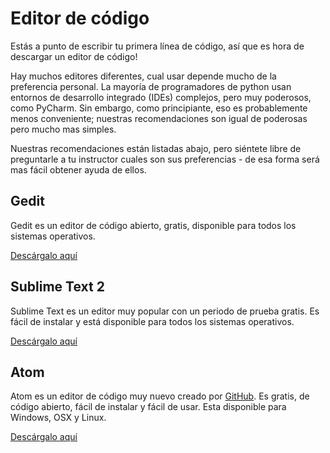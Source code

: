 # Editor de código

Estás a punto de escribir tu primera línea de código, así que es hora de descargar un editor de código!

Hay muchos editores diferentes, cual usar depende mucho de la preferencia personal. La mayoría de programadores de python usan entornos de desarrollo integrado (IDEs) complejos, pero muy poderosos, como PyCharm. Sin embargo, como principiante, eso es probablemente menos conveniente; nuestras recomendaciones son igual de poderosas pero mucho mas simples.

Nuestras recomendaciones están listadas abajo, pero siéntete libre de preguntarle a tu instructor cuales son sus preferencias - de esa forma será mas fácil obtener ayuda de ellos.

## Gedit

Gedit es un editor de código abierto, gratis, disponible para todos los sistemas operativos.

[Descárgalo aquí][1]

 [1]: https://wiki.gnome.org/Apps/Gedit#Download

## Sublime Text 2

Sublime Text es un editor muy popular con un periodo de prueba gratis. Es fácil de instalar y está disponible para todos los sistemas operativos.

[Descárgalo aquí][2]

 [2]: http://www.sublimetext.com/2

## Atom

Atom es un editor de código muy nuevo creado por [GitHub][3]. Es gratis, de código abierto, fácil de instalar y fácil de usar. Esta disponible para Windows, OSX y Linux.

 [3]: http://github.com/

[Descárgalo aquí][4]

 [4]: https://atom.io/